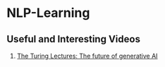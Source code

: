# NLP-Learning

## Useful and Interesting Videos
1. [The Turing Lectures: The future of generative AI](https://youtu.be/2kSl0xkq2lM?si=iKvg5uUkvSuKOeAX)
